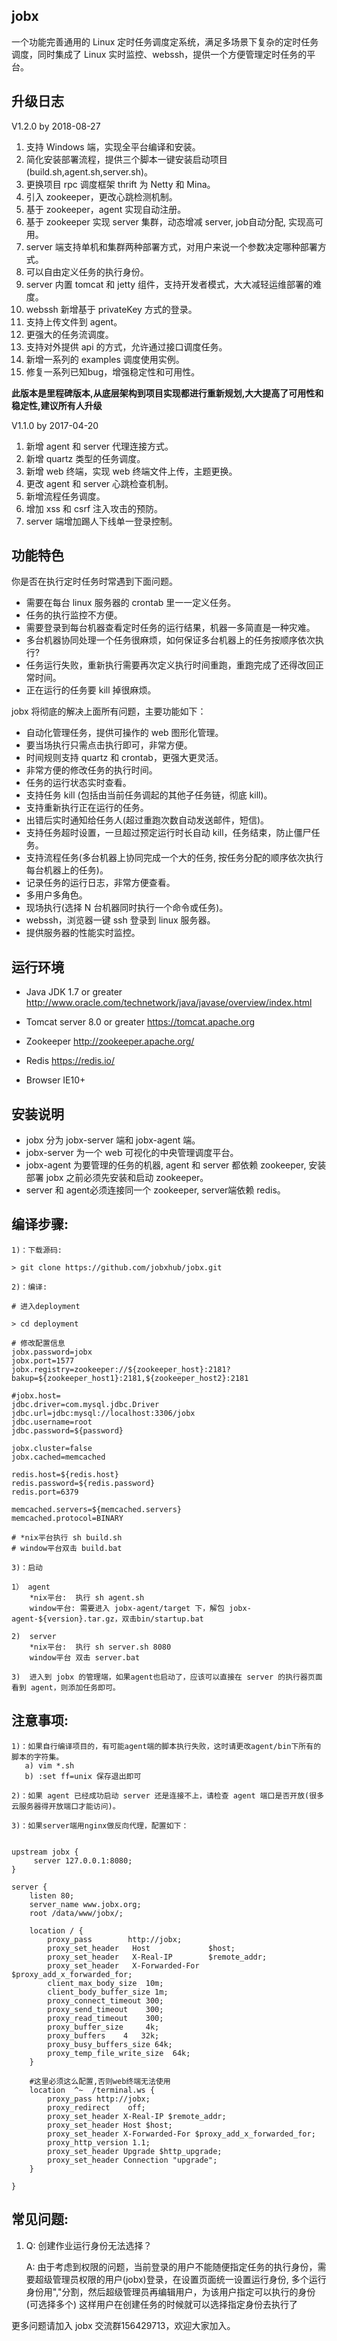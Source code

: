 ## jobx

一个功能完善通用的 Linux 定时任务调度定系统，满足多场景下复杂的定时任务调度，同时集成了 Linux 实时监控、webssh，提供一个方便管理定时任务的平台。

## 升级日志

V1.2.0 by 2018-08-27

1. 支持 Windows 端，实现全平台编译和安装。
2. 简化安装部署流程，提供三个脚本一键安装启动项目(build.sh,agent.sh,server.sh)。
3. 更换项目 rpc 调度框架 thrift 为 Netty 和 Mina。
4. 引入 zookeeper，更改心跳检测机制。
5. 基于 zookeeper，agent 实现自动注册。
6. 基于 zookeeper 实现 server 集群，动态增减 server, job自动分配, 实现高可用。
7. server 端支持单机和集群两种部署方式，对用户来说一个参数决定哪种部署方式。
8. 可以自由定义任务的执行身份。
9. server 内置 tomcat 和 jetty 组件，支持开发者模式，大大减轻运维部署的难度。
10. webssh 新增基于 privateKey 方式的登录。
11. 支持上传文件到 agent。
12. 更强大的任务流调度。
13. 支持对外提供 api 的方式，允许通过接口调度任务。
14. 新增一系列的 examples 调度使用实例。
15. 修复一系列已知bug，增强稳定性和可用性。

**此版本是里程碑版本,从底层架构到项目实现都进行重新规划,大大提高了可用性和稳定性,建议所有人升级**

V1.1.0 by 2017-04-20

1. 新增 agent 和 server 代理连接方式。
2. 新增 quartz 类型的任务调度。
3. 新增 web 终端，实现 web 终端文件上传，主题更换。
4. 更改 agent 和 server 心跳检查机制。
5. 新增流程任务调度。
6. 增加 xss 和 csrf 注入攻击的预防。
7. server 端增加踢人下线单一登录控制。

## 功能特色

你是否在执行定时任务时常遇到下面问题。

 - 需要在每台 linux 服务器的 crontab 里一一定义任务。
 - 任务的执行监控不方便。
 - 需要登录到每台机器查看定时任务的运行结果，机器一多简直是一种灾难。
 - 多台机器协同处理一个任务很麻烦，如何保证多台机器上的任务按顺序依次执行?
 - 任务运行失败，重新执行需要再次定义执行时间重跑，重跑完成了还得改回正常时间。
 - 正在运行的任务要 kill 掉很麻烦。
 
jobx 将彻底的解决上面所有问题，主要功能如下：

 -  自动化管理任务，提供可操作的 web 图形化管理。
 -  要当场执行只需点击执行即可，非常方便。
 -  时间规则支持 quartz 和 crontab，更强大更灵活。
 -  非常方便的修改任务的执行时间。
 -  任务的运行状态实时查看。
 -  支持任务 kill (包括由当前任务调起的其他子任务链，彻底 kill)。
 -  支持重新执行正在运行的任务。
 -  出错后实时通知给任务人(超过重跑次数自动发送邮件，短信)。
 -  支持任务超时设置，一旦超过预定运行时长自动 kill，任务结束，防止僵尸任务。
 -  支持流程任务(多台机器上协同完成一个大的任务, 按任务分配的顺序依次执行每台机器上的任务)。
 -  记录任务的运行日志，非常方便查看。
 -  多用户多角色。
 -  现场执行(选择 N 台机器同时执行一个命令或任务)。
 -  webssh，浏览器一键 ssh 登录到 linux 服务器。
 -  提供服务器的性能实时监控。

## 运行环境

- Java JDK 1.7 or greater
  http://www.oracle.com/technetwork/java/javase/overview/index.html

- Tomcat server 8.0 or greater
  https://tomcat.apache.org

- Zookeeper
  http://zookeeper.apache.org/

- Redis
  https://redis.io/

- Browser IE10+

   
## 安装说明

- jobx 分为 jobx-server 端和 jobx-agent 端。
- jobx-server 为一个 web 可视化的中央管理调度平台。
- jobx-agent 为要管理的任务的机器, agent 和 server 都依赖 zookeeper, 安装部署 jobx 之前必须先安装和启动 zookeeper。
- server 和 agent必须连接同一个 zookeeper, server端依赖 redis。

## 编译步骤:

```
1)：下载源码: 

> git clone https://github.com/jobxhub/jobx.git

2)：编译:

# 进入deployment

> cd deployment
  
# 修改配置信息
jobx.password=jobx
jobx.port=1577
jobx.registry=zookeeper://${zookeeper_host}:2181?bakup=${zookeeper_host1}:2181,${zookeeper_host2}:2181

#jobx.host=
jdbc.driver=com.mysql.jdbc.Driver
jdbc.url=jdbc:mysql://localhost:3306/jobx
jdbc.username=root
jdbc.password=${password}

jobx.cluster=false
jobx.cached=memcached

redis.host=${redis.host}
redis.password=${redis.password}
redis.port=6379

memcached.servers=${memcached.servers}
memcached.protocol=BINARY

# *nix平台执行 sh build.sh
# window平台双击 build.bat
    
3)：启动

1） agent
    *nix平台:  执行 sh agent.sh
    window平台: 需要进入 jobx-agent/target 下，解包 jobx-agent-${version}.tar.gz，双击bin/startup.bat

2)  server
    *nix平台:  执行 sh server.sh 8080
    window平台 双击 server.bat

3)  进入到 jobx 的管理端，如果agent也启动了，应该可以直接在 server 的执行器页面看到 agent，则添加任务即可。
```  

## 注意事项:

```
1)：如果自行编译项目的，有可能agent端的脚本执行失败，这时请更改agent/bin下所有的脚本的字符集。
   a) vim *.sh
   b) :set ff=unix 保存退出即可
   
2)：如果 agent 已经成功启动 server 还是连接不上，请检查 agent 端口是否开放(很多云服务器得开放端口才能访问)。

3)：如果server端用nginx做反向代理，配置如下：

   
upstream jobx {
     server 127.0.0.1:8080;
}

server {
    listen 80;
    server_name www.jobx.org;
    root /data/www/jobx/;

    location / {
        proxy_pass        http://jobx;
        proxy_set_header   Host             $host;
        proxy_set_header   X-Real-IP        $remote_addr;
        proxy_set_header   X-Forwarded-For  $proxy_add_x_forwarded_for;
        client_max_body_size  10m;
        client_body_buffer_size 1m;
        proxy_connect_timeout 300;
        proxy_send_timeout    300;
        proxy_read_timeout    300;
        proxy_buffer_size     4k;
        proxy_buffers    4   32k;
        proxy_busy_buffers_size 64k;
        proxy_temp_file_write_size  64k;
    }

    #这里必须这么配置,否则web终端无法使用
    location  ^~  /terminal.ws {
        proxy_pass http://jobx;
        proxy_redirect    off;
        proxy_set_header X-Real-IP $remote_addr;
        proxy_set_header Host $host;
        proxy_set_header X-Forwarded-For $proxy_add_x_forwarded_for;
        proxy_http_version 1.1;
        proxy_set_header Upgrade $http_upgrade;
        proxy_set_header Connection "upgrade";
    }

}
```

## 常见问题:

1. Q: 创建作业运行身份无法选择？

   A: 由于考虑到权限的问题，当前登录的用户不能随便指定任务的执行身份，需要超级管理员权限的用户(jobx)登录，在设置页面统一设置运行身份,
   多个运行身份用","分割，然后超级管理员再编辑用户，为该用户指定可以执行的身份(可选择多个)
   这样用户在创建任务的时候就可以选择指定身份去执行了

更多问题请加入 jobx 交流群156429713，欢迎大家加入。
    
